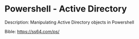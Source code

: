 # Powershell - Active Directory

Description: Manipulating Active Directory objects in Powershell

Bible: https://ss64.com/ps/
